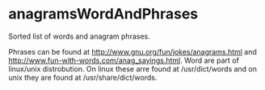 anagramsWordAndPhrases
======================

Sorted list of words and anagram phrases. 

Phrases can be found at http://www.gnu.org/fun/jokes/anagrams.html and http://www.fun-with-words.com/anag_sayings.html.
Word are part of linux/unix distrobution. On linux these arre found at /usr/dict/words and on unix they are found at /usr/share/dict/words.
